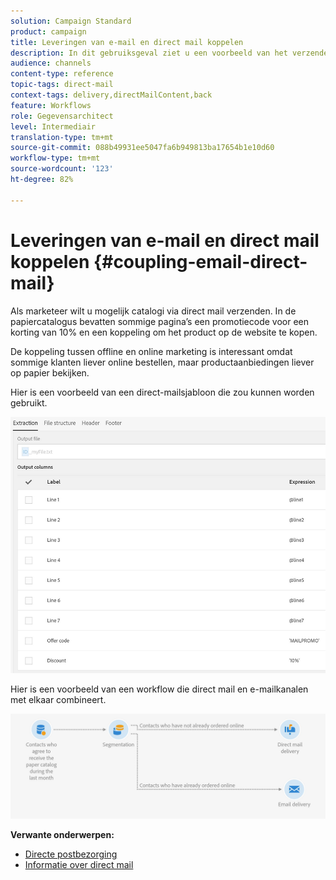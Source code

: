 ```yaml
---
solution: Campaign Standard
product: campaign
title: Leveringen van e-mail en direct mail koppelen
description: In dit gebruiksgeval ziet u een voorbeeld van het verzenden van e-mail en direct mail vanuit een workflow.
audience: channels
content-type: reference
topic-tags: direct-mail
context-tags: delivery,directMailContent,back
feature: Workflows
role: Gegevensarchitect
level: Intermediair
translation-type: tm+mt
source-git-commit: 088b49931ee5047fa6b949813ba17654b1e10d60
workflow-type: tm+mt
source-wordcount: '123'
ht-degree: 82%

---
```



# Leveringen van e-mail en direct mail koppelen {#coupling-email-direct-mail}

Als marketeer wilt u mogelijk catalogi via direct mail verzenden. In de papiercatalogus bevatten sommige pagina’s een promotiecode voor een korting van 10% en een koppeling om het product op de website te kopen.

De koppeling tussen offline en online marketing is interessant omdat sommige klanten liever online bestellen, maar productaanbiedingen liever op papier bekijken.

Hier is een voorbeeld van een direct-mailsjabloon die zou kunnen worden gebruikt.

![](assets/direct_mail_9.png)

Hier is een voorbeeld van een workflow die direct mail en e-mailkanalen met elkaar combineert.

![](assets/direct_mail_10.png)

**Verwante onderwerpen:**

* [Directe postbezorging](../../automating/using/direct-mail-delivery.md)
* [Informatie over direct mail](../../channels/using/about-direct-mail.md)
